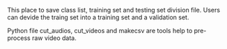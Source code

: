 This place to save class list, training set and testing set division file. Users can devide the traing set into a training set and a validation set.

Python file cut_audios, cut_videos and makecsv are tools help to pre-process raw video data.